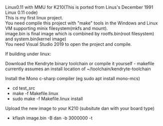 Linux0.11 with MMU for K210(This is ported from Linus's December 1991 Linux 0.11 code)  
This is my first linux project.  
You need compile this project with "make" tools in the Windows and Linux VM supporting minix filesystem(mkfs and mount).  
image.bin is final image which is combined by rootfs.bin(root filesystem) and system.bin(kernel image)  
You need Visual Studio 2019 to open the project and compile.

If building under linux:

Download the Kendryte binary toolchain or compile it yourself - makefile currently assumes an install location of ~/toolchain/kendryte-toolchain

Install the Mono c-sharp compiler (eg sudo apt install mono-mcs)

- cd test_src
- make -f Makefile.linux
- sudo make -f Makefile.linux install

Upload the new image to your K210 (subsitute dan with your board type)

- kflash image.bin -B dan -b 3000000 -t
